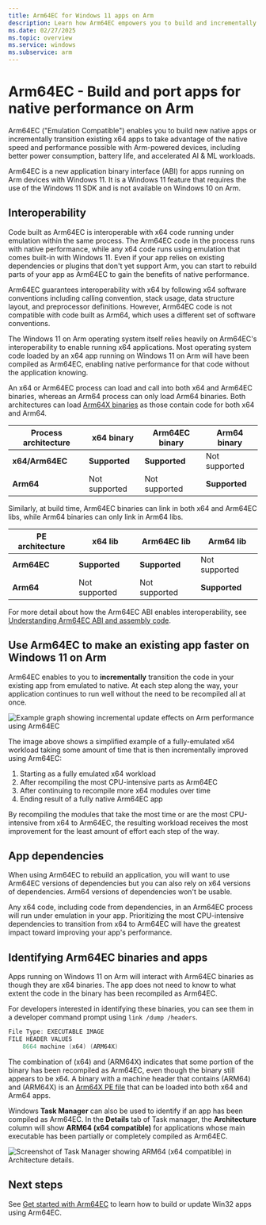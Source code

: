 ```yaml
---
title: Arm64EC for Windows 11 apps on Arm
description: Learn how Arm64EC empowers you to build and incrementally update apps that benefit from native performance on Arm devices, without interrupting your current x64 functionality.
ms.date: 02/27/2025
ms.topic: overview
ms.service: windows
ms.subservice: arm
---
```


# Arm64EC - Build and port apps for native performance on Arm

Arm64EC ("Emulation Compatible") enables you to build new native apps or incrementally transition existing x64 apps to take advantage of the native speed and performance possible with Arm-powered devices, including better power consumption, battery life, and accelerated AI & ML workloads.

Arm64EC is a new application binary interface (ABI) for apps running on Arm devices with Windows 11. It is a Windows 11 feature that requires the use of the Windows 11 SDK and is not available on Windows 10 on Arm.

## Interoperability

Code built as Arm64EC is interoperable with x64 code running under emulation within the same process.  The Arm64EC code in the process runs with native performance, while any x64 code runs using emulation that comes built-in with Windows 11. Even if your app relies on existing dependencies or plugins that don't yet support Arm, you can start to rebuild parts of your app as Arm64EC to gain the benefits of native performance.

Arm64EC guarantees interoperability with x64 by following x64 software conventions including calling convention, stack usage, data structure layout, and preprocessor definitions. However, Arm64EC code is not compatible with code built as Arm64, which uses a different set of software conventions.

The Windows 11 on Arm operating system itself relies heavily on Arm64EC's interoperability to enable running x64 applications.  Most operating system code loaded by an x64 app running on Windows 11 on Arm will have been compiled as Arm64EC, enabling native performance for that code without the application knowing. 

An x64 or Arm64EC process can load and call into both x64 and Arm64EC binaries, whereas an Arm64 process can only load Arm64 binaries.  Both architectures can load [Arm64X binaries](./arm64x-pe.md) as those contain code for both x64 and Arm64.

|Process architecture |x64 binary |Arm64EC binary |Arm64 binary |
|---|---|---|---|
|**x64/Arm64EC** |**Supported** |**Supported** |Not supported |
|**Arm64** |Not supported |Not supported |**Supported** |

Similarly, at build time, Arm64EC binaries can link in both x64 and Arm64EC libs, while Arm64 binaries can only link in Arm64 libs. 

|PE architecture |x64 lib |Arm64EC lib |Arm64 lib |
|---|---|---|---|
|**Arm64EC** |**Supported** |**Supported** |Not supported |
|**Arm64** |Not supported |Not supported |**Supported** |

For more detail about how the Arm64EC ABI enables interoperability, see [Understanding Arm64EC ABI and assembly code](./arm64ec-abi.md).

## Use Arm64EC to make an existing app faster on Windows 11 on Arm

Arm64EC enables to you to **incrementally** transition the code in your existing app from emulated to native. At each step along the way, your application continues to run well without the need to be recompiled all at once.

![Example graph showing incremental update effects on Arm performance using Arm64EC](./images/arm64ec-incremental-update.png)

The image above shows a simplified example of a fully-emulated x64 workload taking some amount of time that is then incrementally improved using Arm64EC:

1. Starting as a fully emulated x64 workload
2. After recompiling the most CPU-intensive parts as Arm64EC
3. After continuing to recompile more x64 modules over time
4. Ending result of a fully native Arm64EC app

By recompiling the modules that take the most time or are the most CPU-intensive from x64 to Arm64EC, the resulting workload receives the most improvement for the least amount of effort each step of the way.

## App dependencies

When using Arm64EC to rebuild an application, you will want to use Arm64EC versions of dependencies but you can also rely on x64 versions of dependencies. Arm64 versions of dependencies won't be usable.

Any x64 code, including code from dependencies, in an Arm64EC process will run under emulation in your app. Prioritizing the most CPU-intensive dependencies to transition from x64 to Arm64EC will have the greatest impact toward improving your app's performance.

## Identifying Arm64EC binaries and apps

Apps running on Windows 11 on Arm will interact with Arm64EC binaries as though they are x64 binaries. The app does not need to know to what extent the code in the binary has been recompiled as Arm64EC.  

For developers interested in identifying these binaries, you can see them in a developer command prompt using `link /dump /headers`.

```powershell
File Type: EXECUTABLE IMAGE
FILE HEADER VALUES
    8664 machine (x64) (ARM64X)
```

The combination of (x64) and (ARM64X) indicates that some portion of the binary has been recompiled as Arm64EC, even though the binary still appears to be x64. A binary with a machine header that contains (ARM64) and (ARM64X) is an [Arm64X PE file](./arm64x-pe.md) that can be loaded into both x64 and Arm64 apps.

Windows **Task Manager** can also be used to identify if an app has been compiled as Arm64EC. In the **Details** tab of Task manager, the **Architecture** column will show **ARM64 (x64 compatible)** for applications whose main executable has been partially or completely compiled as Arm64EC.

![Screenshot of Task Manager showing ARM64 (x64 compatible) in Architecture details.](./images/arm64ec-task-manager.png)

## Next steps

See [Get started with Arm64EC](./arm64ec-build.md) to learn how to build or update Win32 apps using Arm64EC.
